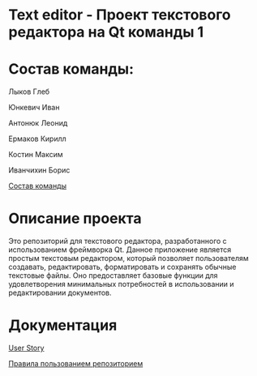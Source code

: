 # Text editor - Проект текстового редактора на Qt команды 1
# Состав команды:
Лыков Глеб

Юнкевич Иван

Антонюк Леонид

Ермаков Кирилл

Костин Максим

Иванчихин Борис

[Состав команды](https://docs.google.com/document/d/19z7W2ugYXgedY3DBrVBSJqiIiFxdfX9wZ2h4OkGxsAc/edit)

# Описание проекта
Это репозиторий для текстового редактора, разработанного с использованием фреймворка Qt. Данное приложение является простым текстовым редактором, который позволяет пользователям создавать, редактировать, форматировать и сохранять обычные текстовые файлы. Оно предоставляет базовые функции для удовлетворения минимальных потребностей в использовании и редактировании документов. 

# Документация

[User Story](https://docs.google.com/document/d/1i7LTYiOP-8mIao-afAvzocvL6cRbZLUApR7EZdzpaUk/edit)

[Правила пользованием репозиторием](https://docs.google.com/document/d/113ppjecXXtuixF7Md6dUx_5KaOasv0SfoyjWX1c9TKc/edit)
